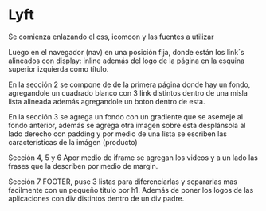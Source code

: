 # Lyft

Se comienza enlazando el css, icomoon y las fuentes a utilizar

Luego en el navegador (nav) en una posición fija, donde están los link´s alineados con display: inline además del logo de la página en la esquina superior izquierda como título.

En la sección 2 se compone de de la primera página donde hay un fondo, agregandole un cuadrado blanco con 3 link distintos dentro de una misla lista alineada además agregandole un boton dentro de esta.

En la sección 3 se agrega un fondo con un gradiente que se asemeje al fondo anterior, además se agrega otra imagen sobre esta desplánsola al lado derecho con padding y por medio de una lista se escriben las características de la imágen (producto)

Sección 4, 5 y 6 Apor medio de iframe se agregan los videos y a un lado las frases que la describen por medio de margin.

Sección 7 FOOTER, puse 3 listas para diferenciarlas y separarlas mas facilmente con un pequeño título por h1. Además de poner los logos de las aplicaciones con div distintos dentro de un div padre.
